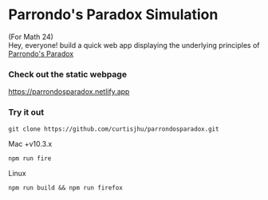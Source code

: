 # Parrondo's Paradox Simulation
(For Math 24)
<br>
Hey, everyone!  build a quick web app displaying the underlying principles of [Parrondo's Paradox](https://en.wikipedia.org/wiki/Parrondo%27s_paradox)

### Check out the static webpage
https://parrondosparadox.netlify.app

### Try it out
```
git clone https://github.com/curtisjhu/parrondosparadox.git
```

Mac +v10.3.x
```
npm run fire
```
Linux
```
npm run build && npm run firefox
```


